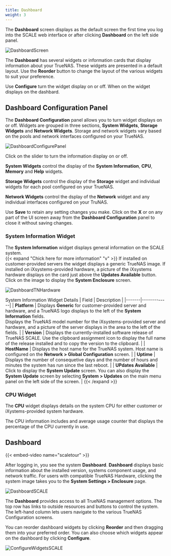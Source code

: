 ```yaml
---
title: Dashboard
weight: 3
---
```


The **Dashboard** screen displays as the default screen the first time you log into the SCALE web interface or after clicking **Dashboard** on the left side panel.

![DashboardScreen](/images/SCALE/22.02/DashboardScreen.png "TrueNAS SCALE Dashboard")

The **Dashboard** has several widgets or information cards that display information about your TrueNAS. 
These widgets are presented in a default layout. 
Use the **Reorder** button to change the layout of the various widgets to suit your preference.

Use **Configure** turn the widget display on or off. When on the widget displays on the dashbard.

## Dashboard Configuration Panel

The **Dashboard Configuration** panel allows you to turn widget displays on or off. 
Widgets are grouped in three sections, **System Widgets**, **Storage Widgets** and **Network Widgets**. 
Storage and network widgets vary based on the pools and network interfaces configured on your TrueNAS. 

![DashboardConfigurePanel](/images/SCALE/22.02/DashboardConfigurePanel.png "Dashboard Configuration Panel")

Click on the slider to turn the information display on or off.

**System Widgets** control the display of the **System Information**, **CPU**, **Memory** and **Help** widgets.

**Storage Widgets** control the display of the **Storage** widget and individual widgets for each pool configured on your TrueNAS.

**Network Widgets** control the dsplay of the **Network** widget and any individual interfaces configured on your TruNAS.

Use **Save** to retain any setting changes you make. Click on the **X** or on any part of the UI screen away from the **Dashboard Configuration** panel to close it without saving changes.

### System Information Widget
The **System Information** widget displays general information on the SCALE system.   
{{< expand "Chick here for more information" "v" >}}
If installed on customer-provided servers the widget displays a generic TrueNAS image. 
If installed on iXsystems-provided hardware, a picture of the iXsystems hardware displays on the card just above the **Updates Available** button. Click on the image to display the **System Enclosure** screen.

![DashboardTNHardware](/images/SCALE/22.02/DashboardTNHardware.png "System Information for iXsystems Hardware")

System Information Widget Details
| Field | Description |
|-------|-------------|
| **Platform** | Displays **Generic** for customer-provided server and hardware, and a TrueNAS logo displays to the left of the **System Information** fields. <br> Displays the TrueNAS model number for the iXsystems-provided server and hardware, and a picture of the server displays in the area to the left of the fields. |
| **Version** | Displays the currently-installed software release of TrueNAS SCALE. Use the clipboard <span class="material-icons-outlined">assignment</span> icon to display the full name of the release installed and to copy the version to the clipboard. |
| **HostName** | Displays the host name for the TrueNAS system. Host name is configured on the **Network > Global Configuration** screen. |
| **Uptime** | Displays the number of consequetive days and the number of hours and minutes the system has run since the last reboot. |
| **UPdates Available** | Click to display the **System Update** screen. You can also display the **System Update** screen by selecting **System > Updates** on the main menu panel on the left side of the screen. |
{{< /expand >}}

### CPU Widget
The **CPU** widget displays details on the system CPU for either customer or iXystems-provided system hardware. 



The CPU information includes and average usage counter that displays the percentage of the CPU currently in use.


## Dashboard

{{< embed-video name="scaletour" >}}

After logging in, you see the system **Dashboard**.
**Dashboard** displays basic information about the installed version, systems component usage, and network traffic. For users with compatible TrueNAS
Hardware, clicking the system image takes you to the **System Settings > Enclosure** page. 

![DashboardSCALE](/images/SCALE/DashboardSCALE.png "TrueNAS SCALE Dashboard")

The **Dashboard** provides access to all TrueNAS management options.
The top row has links to outside resources and buttons to control the system.
The left-hand column lets users navigate to the various TrueNAS Configuration screens.

You can reorder dashboard widgets by clicking **Reorder** and then dragging them into your preferred order. You can also choose which widgets appear on the dashboard by clicking **Configure**.

![ConfigureWidgetsSCALE](/images/SCALE/ConfigureWidgetsSCALE.png "Dashboard Configuration")
